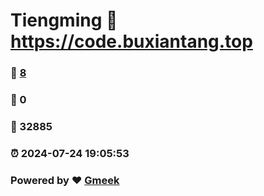 # Tiengming :link: https://code.buxiantang.top 
### :page_facing_up: [8](https://code.buxiantang.top/tag.html) 
### :speech_balloon: 0 
### :hibiscus: 32885 
### :alarm_clock: 2024-07-24 19:05:53 
### Powered by :heart: [Gmeek](https://github.com/Meekdai/Gmeek)
